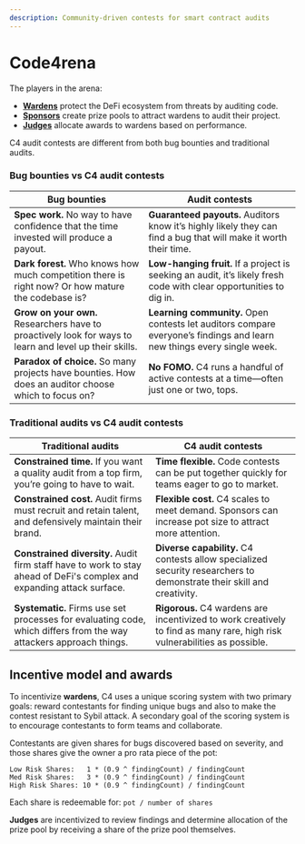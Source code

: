 ```yaml
---
description: Community-driven contests for smart contract audits
---
```


# Code4rena

The players in the arena:

* [**Wardens**](roles/wardens/) protect the DeFi ecosystem from threats by auditing code.
* [**Sponsors**](roles/sponsors/) create prize pools to attract wardens to audit their project.
* [**Judges**](roles/judges/) allocate awards to wardens based on performance.

C4 audit contests are different from both bug bounties and traditional audits.

### Bug bounties vs C4 audit contests

| Bug bounties                                                                                            | Audit contests                                                                                                         |
| ------------------------------------------------------------------------------------------------------- | ---------------------------------------------------------------------------------------------------------------------- |
| **Spec work.** No way to have confidence that the time invested will produce a payout.                  | **Guaranteed payouts.** Auditors know it’s highly likely they can find a bug that will make it worth their time.       |
| **Dark forest.** Who knows how much competition there is right now? Or how mature the codebase is?      | **Low-hanging fruit.** If a project is seeking an audit, it’s likely fresh code with clear opportunities to dig in.    |
| **Grow on your own.** Researchers have to proactively look for ways to learn and level up their skills. | **Learning community.** Open contests let auditors compare everyone’s findings and learn new things every single week. |
| **Paradox of choice.** So many projects have bounties. How does an auditor choose which to focus on?    | **No FOMO.** C4 runs a handful of active contests at a time—often just one or two, tops.                               |

### Traditional audits vs C4 audit contests

| Traditional audits                                                                                                     | C4 audit contests                                                                                                         |
| ---------------------------------------------------------------------------------------------------------------------- | ------------------------------------------------------------------------------------------------------------------------- |
| **Constrained time.** If you want a quality audit from a top firm, you’re going to have to wait.                       | **Time flexible.** Code contests can be put together quickly for teams eager to go to market.                             |
| **Constrained cost.** Audit firms must recruit and retain talent, and defensively maintain their brand.                | **Flexible cost.** C4 scales to meet demand. Sponsors can increase pot size to attract more attention.                    |
| **Constrained diversity.** Audit firm staff have to work to stay ahead of DeFi's complex and expanding attack surface. | **Diverse capability.** C4 contests allow specialized security researchers to demonstrate their skill and creativity.     |
| **Systematic.** Firms use set processes for evaluating code, which differs from the way attackers approach things.     | **Rigorous.** C4 wardens are incentivized to work creatively to find as many rare, high risk vulnerabilities as possible. |

## Incentive model and awards

To incentivize **wardens**, C4 uses a unique scoring system with two primary goals: reward contestants for finding unique bugs and also to make the contest resistant to Sybil attack. A secondary goal of the scoring system is to encourage contestants to form teams and collaborate.

Contestants are given shares for bugs discovered based on severity, and those shares give the owner a pro rata piece of the pot:

`Low Risk Shares:   1 * (0.9 ^ findingCount) / findingCount`\
`Med Risk Shares:   3 * (0.9 ^ findingCount) / findingCount`\
`High Risk Shares: 10 * (0.9 ^ findingCount) / findingCount`

Each share is redeemable for: `pot / number of shares`

**Judges** are incentivized to review findings and determine allocation of the prize pool by receiving a share of the prize pool themselves.
